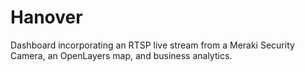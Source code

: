 # Hanover

Dashboard incorporating an RTSP live stream from a Meraki Security Camera, an OpenLayers map, and business analytics.